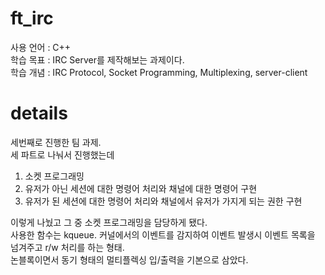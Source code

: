 # ft_irc
사용 언어 : C++   
학습 목표 : IRC Server를 제작해보는 과제이다.  
학습 개념 : IRC Protocol, Socket Programming, Multiplexing, server-client    

# details
세번째로 진행한 팀 과제.  
세 파트로 나눠서 진행했는데  
1. 소켓 프로그래밍
2. 유저가 아닌 세션에 대한 명령어 처리와 채널에 대한 명령어 구현
3. 유저가 된 세션에 대한 명령어 처리와 채널에서 유저가 가지게 되는 권한 구현

이렇게 나눴고 그 중 소켓 프로그래밍을 담당하게 됐다.   
사용한 함수는 kqueue. 커널에서의 이벤트를 감지하여 이벤트 발생시 이벤트 목록을 넘겨주고 r/w 처리를 하는 형태.   
논블록이면서 동기 형태의 멀티플렉싱 입/출력을 기본으로 삼았다.

